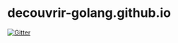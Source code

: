 # decouvrir-golang.github.io

[![Gitter](https://badges.gitter.im/Join%20Chat.svg)](https://gitter.im/decouvrir-golang/decouvrir-golang.github.io?utm_source=badge&utm_medium=badge&utm_campaign=pr-badge&utm_content=badge)
